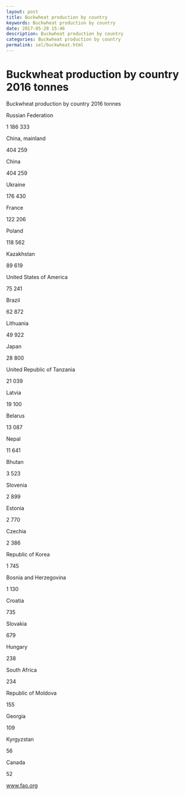 ```yaml
---
layout: post
title: Buckwheat production by country 
keywords: Buckwheat production by country
date: 2017-05-28 15:46
description: Buckwheat production by country
categories: Buckwheat production by country
permalink: sel/buckwheat.html
---
```


# Buckwheat production by country 2016 tonnes




Buckwheat production by country 2016 tonnes









Russian Federation


1 186 333






China, mainland


404 259






China


404 259






Ukraine


176 430






France


122 206






Poland


118 562






Kazakhstan


89 619






United States of America


75 241






Brazil


62 872






Lithuania


49 922






Japan


28 800






United Republic of Tanzania


21 039






Latvia


19 100






Belarus


13 087






Nepal


11 641






Bhutan


3 523






Slovenia


2 899






Estonia


2 770






Czechia


2 386






Republic of Korea


1 745






Bosnia and Herzegovina


1 130






Croatia


735






Slovakia


679






Hungary


238






South Africa


234






Republic of Moldova


155






Georgia


109






Kyrgyzstan


56






Canada


52








www.fao.org 


			
